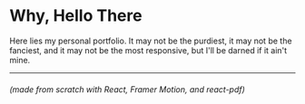<h1>Why, Hello There</h1>

<p>Here lies my personal portfolio. It may not be the purdiest, it may not be the fanciest, and it may not be the most responsive, but I'll be darned if it ain't mine. </p>
<hr />
<h6>(made from scratch with React, Framer Motion, and react-pdf)</h6>
